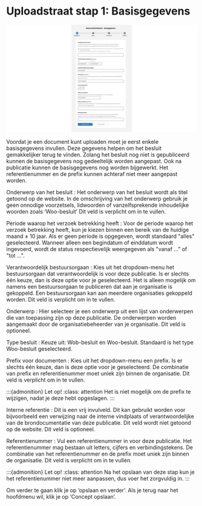 # Uploadstraat stap 1: Basisgegevens

![De figuur laat de eerste stap van de uploadstraat van de balie zien waar de basisgegevens worden ingevuld.](img/besluit_1.png)

Voordat je een document kunt uploaden moet je eerst enkele basisgegevens invullen. Deze gegevens helpen om het besluit gemakkelijker
terug te vinden. Zolang het besluit nog niet is gepubliceerd kunnen de basisgegevens nog gedeeltelijk worden aangepast.
Ook na publicatie kunnen de basisgegevens nog worden bijgewerkt. Het referentienummer en de prefix kunnen achteraf niet meer aangepast worden.

Onderwerp van het besluit
: Het onderwerp van het besluit wordt als titel getoond op de website. In de omschrijving van het onderwerp gebruik je geen onnodige
voorzetsels, lidwoorden of vanzelfsprekende inhoudelijke woorden zoals ‘Woo-besluit’  Dit veld is verplicht om in te vullen.

Periode waarop het verzoek betrekking heeft
: Voor de periode waarop het verzoek betrekking heeft, kun je kiezen binnen een bereik van de huidige maand ± 10 jaar. Als er geen
periode is opgegeven, wordt standaard "alles" geselecteerd. Wanneer alleen een begindatum of einddatum wordt ingevoerd, wordt
de status respectievelijk weergegeven als "vanaf ..." of "tot ...".

Verantwoordelijk bestuursorgaan
: Kies uit het dropdown-menu het bestuursorgaan dat verantwoordelijk is voor deze publicatie. Is er slechts één keuze, dan is deze
optie voor je geselecteerd. Het is alleen mogelijk om namens een bestuursorgaan te publiceren dat aan je organisatie is gekoppeld.
Een bestuursorgaan kan aan meerdere organisaties gekoppeld worden. Dit veld is verplicht om in te vullen.

Onderwerp
: Hier selecteer je een onderwerp uit een lijst van onderwerpen die van toepassing zijn op deze publicatie. De onderwerpen worden
aangemaakt door de organisatiebeheerder van je organisatie. Dit veld is optioneel.

Type besluit
: Keuze uit: Wob-besluit en Woo-besluit. Standaard is het type Woo-besluit geselecteerd.

Prefix voor documenten
: Kies uit het dropdown-menu een prefix. Is er slechts één keuze, dan is deze optie voor je geselecteerd. De combinatie van prefix
en referentienummer moet uniek zijn binnen de organisatie. Dit veld is verplicht om in te vullen.

:::{admonition} Let op!
:class: attention
Het is niet mogelijk om de prefix te wijzigen, nadat je deze hebt opgeslagen.
:::

Interne referentie
: Dit is een vrij invulveld. Dit kan gebruikt worden voor bijvoorbeeld een verwijzing naar de interne vindplaats of verantwoordelijke
van de brondocumentatie van deze publicatie. Dit veld wordt niet getoond op de website. Dit veld is optioneel.

Referentienummer
: Vul een referentienummer in voor deze publicatie. Het referentienummer mag bestaan uit letters, cijfers en verbindingstekens.
De combinatie van het referentienummer en de prefix moet uniek zijn binnen de organisatie. Dit veld is verplicht om in te vullen.

:::{admonition} Let op!
:class: attention
Na het opslaan van deze stap kun je het referentienummer niet meer aanpassen, dus voer het zorgvuldig in.
:::

Om verder te gaan klik je op ‘opslaan en verder’. Als je terug naar het hoofdmenu wil, klik je op ‘Concept opslaan’.
